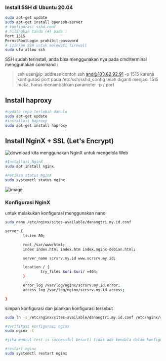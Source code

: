### Install SSH di Ubuntu 20.04
```bash
sudo apt-get update
sudo apt-get install openssh-server
# konfigurasi sshd.conf
# hilangkan tanda (#) pada :
Port 1515
PermitRootLogin prohibit-password
# izinkan SSH untuk melewati firewall
sudo ufw allow ssh
```
SSH sudah terinstall, anda bisa menggunakan nya pada cmd/terminal
menggunakan command :
> ssh user@ip_address
contoh
> ssh and@103.82.92.91 -p 1515
karena konfigurasi port pada /etc/ssh/sshd_config telah diganti menjadi 1515 maka,
harus menambahkan parameter -p / port

## Install haproxy
```bash
#update repo terlebih dahulu
sudo apt-get update
#installasi haproxy
sudo apt-get install haproxy

```
## Install NginX + SSL (Let's Encrypt)
![download](https://github.com/dword32bit/SysAdmin/assets/114817148/e3318239-a3a4-449d-bd86-79edc65c4b7f)
kita menggunakan NginX untuk mengelola Web
```bash
#Installasi NginX
sudo apt install nginx

#Periksa status NginX
sudo systemctl status nginx
```
![image](https://github.com/dword32bit/SysAdmin/assets/114817148/4640fe36-9040-4bf5-ad76-410252ad6855)

### Konfigurasi NginX
untuk melakukan konfigurasi menggunakan nano
```bash
sudo nano /etc/nginx/sites-available/danangtri.my.id.conf
```
```bash
server {
        listen 80;

        root /var/www/html;
        index index.html index.htm index.nginx-debian.html;

        server_name scrsrv.my.id www.scrsrv.my.id;

        location / {
                try_files $uri $uri/ =404;
        }

        error_log /var/log/nginx/scrsrv.my.id.error;
        access_log /var/log/nginx/scrsrv.my.id.access;

}
```
simpan konfigurasi dan jalankan konfigurasi tersebut
```bash
sudo ln -s /etc/nginx/sites-available/danangtri.my.id.conf /etc/nginx/sites-enabled/danangtri.my.id.conf

#Verifikasi konfigurasi nginx
sudo nginx -t

#jika muncul test is successful berarti tidak ada kendala dalam konfigurasi nginx

#restart nginx
sudo systemctl restart nginx
```
